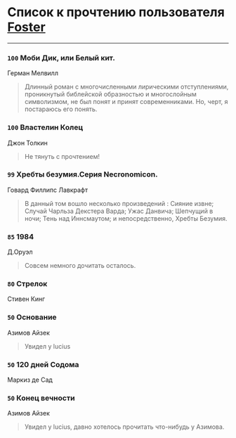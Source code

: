 # Список к прочтению пользователя [Foster](https://plus.google.com/u/0/108455930477433457405/)
---

### `100` Моби Дик, или Белый кит.
Герман Мелвилл
> Длинный роман с многочисленными лирическими отступлениями, проникнутый библейской образностью и многослойным символизмом, не был понят и принят современниками. Но, черт, я постараюсь его понять.

### `100` Властелин Колец
Джон Толкин
> Не тянуть с прочтением!

### `99` Хребты безумия.Серия Necronomicon.
Говард Филлипс Лавкрафт
> В данный том вошло несколько произведений : Сияние извне; Случай Чарльза Декстера Варда; Ужас Данвича; Шепчущий в ночи; Тень над Иннсмаутом; и непосредственно, Хребты Безумия.

### `85` 1984
Д.Оруэл
> Совсем немного дочитать осталось.

### `80` Стрелок
Стивен Кинг

### `50` Основание
Азимов Айзек
> Увидел у lucius

### `50` 120 дней Содома
Маркиз де Сад

### `50` Конец вечности
Азимов Айзек
> Увидел у lucius, давно хотелось прочитать что-нибудь у Азимова.


